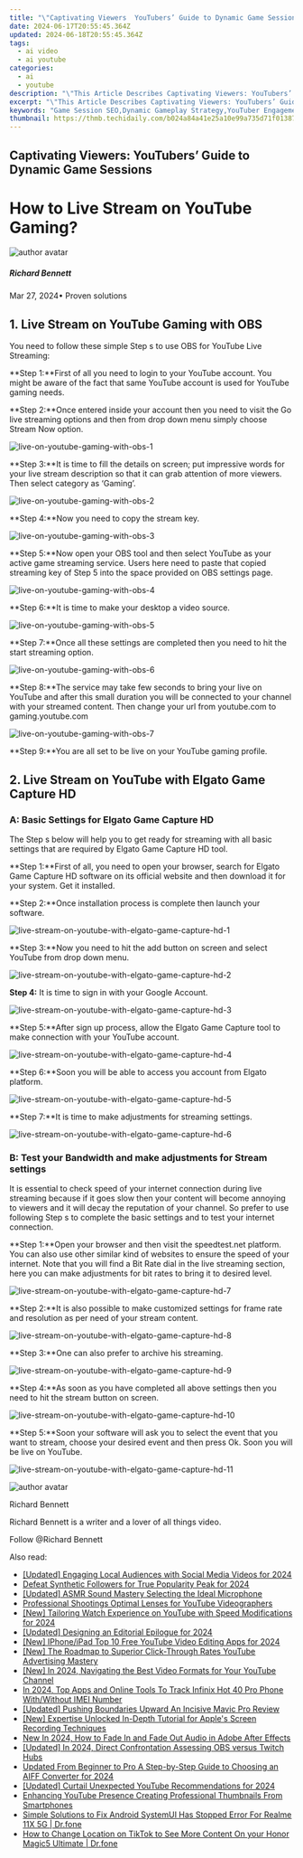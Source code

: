 ```yaml
---
title: "\"Captivating Viewers  YouTubers’ Guide to Dynamic Game Sessions\""
date: 2024-06-17T20:55:45.364Z
updated: 2024-06-18T20:55:45.364Z
tags:
  - ai video
  - ai youtube
categories:
  - ai
  - youtube
description: "\"This Article Describes Captivating Viewers: YouTubers’ Guide to Dynamic Game Sessions\""
excerpt: "\"This Article Describes Captivating Viewers: YouTubers’ Guide to Dynamic Game Sessions\""
keywords: "Game Session SEO,Dynamic Gameplay Strategy,YouTuber Engagement Tactics,Online Gaming Promotion,Content Creator Gaming Guide,Interactive Video Marketing,Viewer Retention Techniques"
thumbnail: https://thmb.techidaily.com/b024a84a41e25a10e99a735d71f0138708aa747c63be7c3be4720f86eba5080f.jpg
---
```


## Captivating Viewers: YouTubers’ Guide to Dynamic Game Sessions

# How to Live Stream on YouTube Gaming?

![author avatar](https://images.wondershare.com/filmora/article-images/richard-bennett.jpg)

##### Richard Bennett

 Mar 27, 2024• Proven solutions

## 1\. Live Stream on YouTube Gaming with OBS

 You need to follow these simple Step s to use OBS for YouTube Live Streaming:

**Step 1:**First of all you need to login to your YouTube account. You might be aware of the fact that same YouTube account is used for YouTube gaming needs.

**Step 2:**Once entered inside your account then you need to visit the Go live streaming options and then from drop down menu simply choose Stream Now option.

![live-on-youtube-gaming-with-obs-1](https://images.wondershare.com/filmora/article-images/live-on-youtube-gaming-with-obs-1.jpg)

**Step 3:**It is time to fill the details on screen; put impressive words for your live stream description so that it can grab attention of more viewers. Then select category as ‘Gaming’.

![live-on-youtube-gaming-with-obs-2](https://images.wondershare.com/filmora/article-images/live-on-youtube-gaming-with-obs-2.jpg)

**Step 4:**Now you need to copy the stream key.

![live-on-youtube-gaming-with-obs-3](https://images.wondershare.com/filmora/article-images/live-on-youtube-gaming-with-obs-3.jpg)

**Step 5:**Now open your OBS tool and then select YouTube as your active game streaming service. Users here need to paste that copied streaming key of Step 5 into the space provided on OBS settings page.

![live-on-youtube-gaming-with-obs-4](https://images.wondershare.com/filmora/article-images/live-on-youtube-gaming-with-obs-4.jpg)

**Step 6:**It is time to make your desktop a video source.

![live-on-youtube-gaming-with-obs-5](https://images.wondershare.com/filmora/article-images/live-on-youtube-gaming-with-obs-5.jpg)

**Step 7:**Once all these settings are completed then you need to hit the start streaming option.

![live-on-youtube-gaming-with-obs-6](https://images.wondershare.com/filmora/article-images/live-on-youtube-gaming-with-obs-6.jpg)

**Step 8:**The service may take few seconds to bring your live on YouTube and after this small duration you will be connected to your channel with your streamed content. Then change your url from youtube.com to gaming.youtube.com

![live-on-youtube-gaming-with-obs-7](https://images.wondershare.com/filmora/article-images/live-on-youtube-gaming-with-obs-7.jpg)

**Step 9:**You are all set to be live on your YouTube gaming profile.

## 2\. Live Stream on YouTube with Elgato Game Capture HD

### A: Basic Settings for Elgato Game Capture HD

 The Step s below will help you to get ready for streaming with all basic settings that are required by Elgato Game Capture HD tool.

**Step 1:**First of all, you need to open your browser, search for Elgato Game Capture HD software on its official website and then download it for your system. Get it installed.

**Step 2:**Once installation process is complete then launch your software.

![live-stream-on-youtube-with-elgato-game-capture-hd-1](https://images.wondershare.com/filmora/article-images/live-stream-on-youtube-with-elgato-game-capture-hd-1.jpg)

**Step 3:**Now you need to hit the add button on screen and select YouTube from drop down menu.

![live-stream-on-youtube-with-elgato-game-capture-hd-2](https://images.wondershare.com/filmora/article-images/live-stream-on-youtube-with-elgato-game-capture-hd-2.jpg)

**Step 4:** It is time to sign in with your Google Account.

![live-stream-on-youtube-with-elgato-game-capture-hd-3](https://images.wondershare.com/filmora/article-images/live-stream-on-youtube-with-elgato-game-capture-hd-3.jpg)

**Step 5:**After sign up process, allow the Elgato Game Capture tool to make connection with your YouTube account.

![live-stream-on-youtube-with-elgato-game-capture-hd-4](https://images.wondershare.com/filmora/article-images/live-stream-on-youtube-with-elgato-game-capture-hd-4.jpg)

**Step 6:**Soon you will be able to access you account from Elgato platform.

![live-stream-on-youtube-with-elgato-game-capture-hd-5](https://images.wondershare.com/filmora/article-images/live-stream-on-youtube-with-elgato-game-capture-hd-5.jpg)

**Step 7:**It is time to make adjustments for streaming settings.

![live-stream-on-youtube-with-elgato-game-capture-hd-6](https://images.wondershare.com/filmora/article-images/live-stream-on-youtube-with-elgato-game-capture-hd-6.jpg)

### B: Test your Bandwidth and make adjustments for Stream settings

 It is essential to check speed of your internet connection during live streaming because if it goes slow then your content will become annoying to viewers and it will decay the reputation of your channel. So prefer to use following Step s to complete the basic settings and to test your internet connection.

**Step 1:**Open your browser and then visit the speedtest.net platform. You can also use other similar kind of websites to ensure the speed of your internet. Note that you will find a Bit Rate dial in the live streaming section, here you can make adjustments for bit rates to bring it to desired level.

![live-stream-on-youtube-with-elgato-game-capture-hd-7](https://images.wondershare.com/filmora/article-images/live-stream-on-youtube-with-elgato-game-capture-hd-7.jpg)

**Step 2:**It is also possible to make customized settings for frame rate and resolution as per need of your stream content.

![live-stream-on-youtube-with-elgato-game-capture-hd-8](https://images.wondershare.com/filmora/article-images/live-stream-on-youtube-with-elgato-game-capture-hd-8.jpg)

**Step 3:**One can also prefer to archive his streaming.

![live-stream-on-youtube-with-elgato-game-capture-hd-9](https://images.wondershare.com/filmora/article-images/live-stream-on-youtube-with-elgato-game-capture-hd-9.jpg)

**Step 4:**As soon as you have completed all above settings then you need to hit the stream button on screen.

![live-stream-on-youtube-with-elgato-game-capture-hd-10](https://images.wondershare.com/filmora/article-images/live-stream-on-youtube-with-elgato-game-capture-hd-10.jpg)

**Step 5:**Soon your software will ask you to select the event that you want to stream, choose your desired event and then press Ok. Soon you will be live on YouTube.

![live-stream-on-youtube-with-elgato-game-capture-hd-11](https://images.wondershare.com/filmora/article-images/live-stream-on-youtube-with-elgato-game-capture-hd-11.jpg)

![author avatar](https://images.wondershare.com/filmora/article-images/richard-bennett.jpg)

Richard Bennett

Richard Bennett is a writer and a lover of all things video.

Follow @Richard Bennett


<ins class="adsbygoogle"
     style="display:block"
     data-ad-format="autorelaxed"
     data-ad-client="ca-pub-7571918770474297"
     data-ad-slot="1223367746"></ins>



<ins class="adsbygoogle"
     style="display:block"
     data-ad-client="ca-pub-7571918770474297"
     data-ad-slot="8358498916"
     data-ad-format="auto"
     data-full-width-responsive="true"></ins>

<span class="atpl-alsoreadstyle">Also read:</span>
<div><ul>
<li><a href="https://youtube-lab.techidaily.com/ed-engaging-local-audiences-with-social-media-videos-for-2024/"><u>[Updated] Engaging Local Audiences with Social Media Videos for 2024</u></a></li>
<li><a href="https://youtube-lab.techidaily.com/t-synthetic-followers-for-true-popularity-peak-for-2024/"><u>Defeat Synthetic Followers for True Popularity Peak for 2024</u></a></li>
<li><a href="https://youtube-lab.techidaily.com/ed-asmr-sound-mastery-selecting-the-ideal-microphone/"><u>[Updated] ASMR Sound Mastery  Selecting the Ideal Microphone</u></a></li>
<li><a href="https://youtube-lab.techidaily.com/ssional-shootings-optimal-lenses-for-youtube-videographers/"><u>Professional Shootings  Optimal Lenses for YouTube Videographers</u></a></li>
<li><a href="https://youtube-lab.techidaily.com/ailoring-watch-experience-on-youtube-with-speed-modifications-for-2024/"><u>[New] Tailoring Watch Experience on YouTube with Speed Modifications for 2024</u></a></li>
<li><a href="https://youtube-lab.techidaily.com/ed-designing-an-editorial-epilogue-for-2024/"><u>[Updated] Designing an Editorial Epilogue for 2024</u></a></li>
<li><a href="https://youtube-lab.techidaily.com/phoneipad-top-10-free-youtube-video-editing-apps-for-2024/"><u>[New] IPhone/iPad  Top 10 Free YouTube Video Editing Apps for 2024</u></a></li>
<li><a href="https://youtube-lab.techidaily.com/he-roadmap-to-superior-click-through-rates-youtube-advertising-mastery/"><u>[New] The Roadmap to Superior Click-Through Rates  YouTube Advertising Mastery</u></a></li>
<li><a href="https://youtube-lab.techidaily.com/n-2024-navigating-the-best-video-formats-for-your-youtube-channel/"><u>[New] In 2024, Navigating the Best Video Formats for Your YouTube Channel</u></a></li>
<li><a href="https://unlock-android.techidaily.com/in-2024-top-apps-and-online-tools-to-track-infinix-hot-40-pro-phone-withwithout-imei-number-by-drfone-android/"><u>In 2024, Top Apps and Online Tools To Track Infinix Hot 40 Pro Phone With/Without IMEI Number</u></a></li>
<li><a href="https://vp-tips.techidaily.com/updated-pushing-boundaries-upward-an-incisive-mavic-pro-review/"><u>[Updated] Pushing Boundaries Upward  An Incisive Mavic Pro Review</u></a></li>
<li><a href="https://desktop-recording.techidaily.com/new-expertise-unlocked-in-depth-tutorial-for-apples-screen-recording-techniques/"><u>[New] Expertise Unlocked  In-Depth Tutorial for Apple's Screen Recording Techniques</u></a></li>
<li><a href="https://audio-shaping.techidaily.com/new-in-2024-how-to-fade-in-and-fade-out-audio-in-adobe-after-effects/"><u>New In 2024, How to Fade In and Fade Out Audio in Adobe After Effects</u></a></li>
<li><a href="https://screen-capture.techidaily.com/updated-in-2024-direct-confrontation-assessing-obs-versus-twitch-hubs/"><u>[Updated] In 2024, Direct Confrontation  Assessing OBS versus Twitch Hubs</u></a></li>
<li><a href="https://smart-video-editing.techidaily.com/updated-from-beginner-to-pro-a-step-by-step-guide-to-choosing-an-aiff-converter-for-2024/"><u>Updated From Beginner to Pro A Step-by-Step Guide to Choosing an AIFF Converter for 2024</u></a></li>
<li><a href="https://facebook-record-videos.techidaily.com/updated-curtail-unexpected-youtube-recommendations-for-2024/"><u>[Updated] Curtail Unexpected YouTube Recommendations for 2024</u></a></li>
<li><a href="https://youtube-video-recordings.techidaily.com/enhancing-youtube-presence-creating-professional-thumbnails-from-smartphones/"><u>Enhancing YouTube Presence  Creating Professional Thumbnails From Smartphones</u></a></li>
<li><a href="https://fix-guide.techidaily.com/simple-solutions-to-fix-android-systemui-has-stopped-error-for-realme-11x-5g-drfone-by-drfone-fix-android-problems-fix-android-problems/"><u>Simple Solutions to Fix Android SystemUI Has Stopped Error For Realme 11X 5G | Dr.fone</u></a></li>
<li><a href="https://review-topics.techidaily.com/how-to-change-location-on-tiktok-to-see-more-content-on-your-honor-magic5-ultimate-drfone-by-drfone-virtual-android/"><u>How to Change Location on TikTok to See More Content On your Honor Magic5 Ultimate | Dr.fone</u></a></li>
</ul></div>
